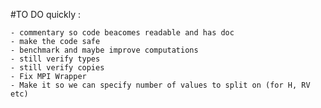 #TO DO quickly :

    - commentary so code beacomes readable and has doc
    - make the code safe
    - benchmark and maybe improve computations
    - still verify types
    - still verify copies
    - Fix MPI Wrapper 
    - Make it so we can specify number of values to split on (for H, RV etc)
